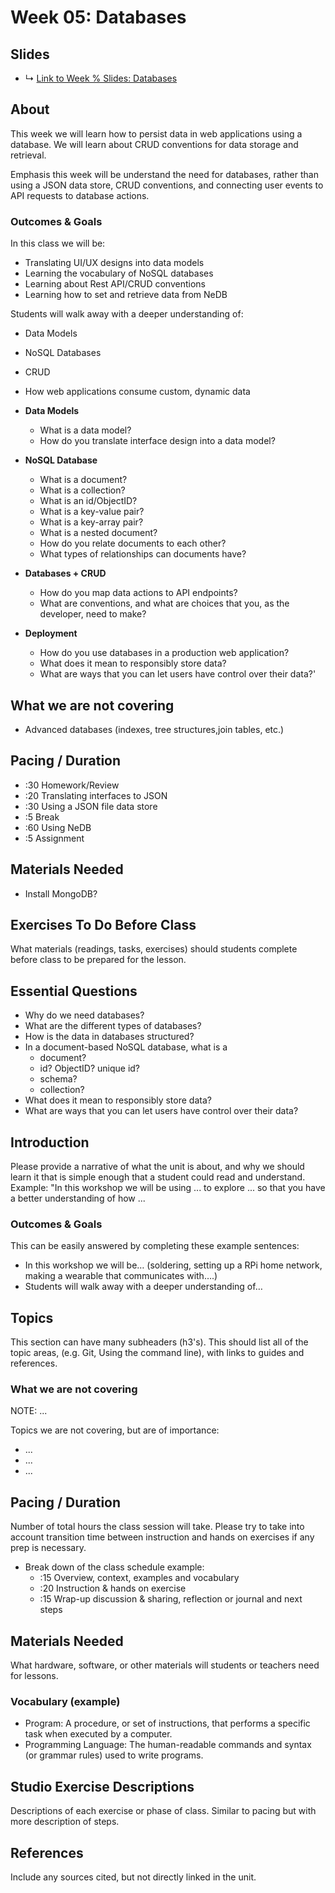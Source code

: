 # Week 05: Databases

## Slides
* ↳ [Link to Week % Slides: Databases](https://docs.google.com/presentation/d/1dY3tUGLn87aO7lqKDjcfaXvsgrOjDIJFya9DzKVPBJs/edit?usp=sharing)

## About

This week we will learn how to persist data in web applications using a database. We will learn about CRUD conventions for data storage and retrieval.

Emphasis this week will be understand the need for databases, rather than using a JSON data store, CRUD conventions, and connecting user events to API requests to database actions. 

### Outcomes & Goals

In this class we will be:
* Translating UI/UX designs into data models
* Learning the vocabulary of NoSQL databases
* Learning about Rest API/CRUD conventions
* Learning how to set and retrieve data from NeDB

Students will walk away with a deeper understanding of:
* Data Models
* NoSQL Databases
* CRUD
* How web applications consume custom, dynamic data

* **Data Models**
  * What is a data model?
  * How do you translate interface design into a data model?
* **NoSQL Database**
  * What is a document?
  * What is a collection?
  * What is an id/ObjectID?
  * What is a key-value pair?
  * What is a key-array pair?
  * What is a nested document?
  * How do you relate documents to each other?
  * What types of relationships can documents have?
* **Databases + CRUD**
  * How do you map data actions to API endpoints?
  * What are conventions, and what are choices that you, as the developer, need to make?
* **Deployment**
  * How do you use databases in a production web application?
  * What does it mean to responsibly store data?
  * What are ways that you can let users have control over their data?'

## What we are not covering
- Advanced databases (indexes, tree structures,join tables, etc.)

## Pacing / Duration
* :30 Homework/Review
* :20 Translating interfaces to JSON
* :30 Using a JSON file data store
* :5 Break
* :60 Using NeDB
* :5 Assignment

## Materials Needed
* Install MongoDB?

<!-- 
### Lecture
* Databases
  * Persisting data with a NoSQL database (as opposed to SQL databases like PostGres or SQLite)
    * NEDB
    * MongoDB
  * CRUD
* Deployment
  * Platform as a service (PaaS), virtual machines, 

### Studio
### Assignment
* Building on your previous assignment, add persistent data using a database.
* (Using templates?)
* Deploy to Heroku
 -->

## Exercises To Do Before Class
What materials (readings, tasks, exercises) should students complete before class to be prepared for the lesson.

## Essential Questions
- Why do we need databases?
- What are the different types of databases?
- How is the data in databases structured?
- In a document-based NoSQL database, what is a
  - document?
  - id? ObjectID? unique id?
  - schema?
  - collection?
- What does it mean to responsibly store data?
- What are ways that you can let users have control over their data?

## Introduction
Please provide a narrative of what the unit is about, and why we should learn it that is simple enough that a student could read and understand. Example: "In this workshop we will be using ... to explore ... so that you have a better understanding of how ...

### Outcomes & Goals
This can be easily answered by completing these example sentences:
* In this workshop we will be… (soldering, setting up a RPi home network, making a wearable that communicates with….)
* Students will walk away with a deeper understanding of…

## Topics
This section can have many subheaders (h3's). This should list all of the topic areas, (e.g. Git, Using the command line), with links to guides and references. 

### What we are not covering

NOTE: ...

Topics we are not covering, but are of importance:
* ...
* ...
* ...


## Pacing / Duration
Number of total hours the class session will take. Please try to take into account transition time between instruction and hands on exercises if any prep is necessary.

- Break down of the class schedule example: 
  - :15 Overview, context, examples and vocabulary 
  - :20 Instruction & hands on exercise 
  - :15 Wrap-up discussion & sharing, reflection or journal and next steps

## Materials Needed
What hardware, software, or other materials will students or teachers need for lessons.

### Vocabulary (example)
* Program: A procedure, or set of instructions, that performs a specific task when executed by a computer. 
* Programming Language: The human-readable commands and syntax (or grammar rules) used to write programs.

## Studio Exercise Descriptions
Descriptions of each exercise or phase of class. Similar to pacing but with more description of steps.

## References
Include any sources cited, but not directly linked in the unit.

<!--
via:
* https://github.com/ITPNYU/ICM-2019-Code/blob/master/weeks/01_intro.md
* https://github.com/eyebeam/curriculum/blob/master/TEMPLATE.md
-->